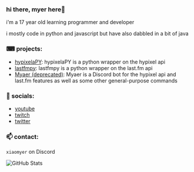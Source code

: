 ### hi there, myer here👋
i'm a 17 year old learning programmer and developer

i mostly code in python and javascript but have also dabbled in a bit of java

### ⌨ projects:
- [hypixelaPY](https://github.com/myerfire/hypixelaPY): hypixelaPY is a python wrapper on the hypixel api
- [lastfmpy](https://github.com/myerfire/lastfmpy): lastfmpy is a python wrapper on the last.fm api
- [Myaer (deprecated)](https://github.com/myerfire/Myaer): Myaer is a Discord bot for the hypixel api and last.fm features as well as some other general-purpose commands

### 🔗 socials:
- [youtube](https://myer.wtf/youtube)
- [twitch](https://myer.wtf/twitch)
- [twitter](https://myer.wtf/twitter)

### 📫 contact:
`xiaomyer` on Discord

![GitHub Stats](https://github-readme-stats.vercel.app/api?username=xiaomyer&count_private=true&theme=tokyonight&show_icons=true)

